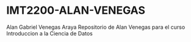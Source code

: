 # IMT2200-ALAN-VENEGAS
Alan Gabriel Venegas Araya
Repositorio de Alan Venegas para el curso Introduccion a la Ciencia de Datos
